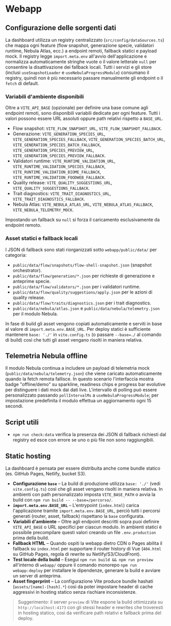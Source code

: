 # Webapp

## Configurazione delle sorgenti dati

La dashboard utilizza un registry centralizzato (`src/config/dataSources.ts`) che mappa ogni feature
(flow snapshot, generazione specie, validatori runtime, Nebula Atlas, ecc.) a endpoint remoti,
fallback statici e payload mock. Il registry legge `import.meta.env` all'avvio dell'applicazione e
normalizza automaticamente stringhe vuote o il valore letterale `null` per consentire la disattivazione
dei fallback locali. Tutti i servizi e gli store (inclusi `useSnapshotLoader` e
`useNebulaProgressModule`) consumano il registry, quindi non è più necessario passare manualmente gli
endpoint o il `fetch` di default.

### Variabili d'ambiente disponibili

Oltre a `VITE_API_BASE` (opzionale) per definire una base comune agli endpoint remoti, sono disponibili
variabili dedicate per ogni feature. Tutti i valori possono essere URL assoluti oppure path relativi
rispetto a `BASE_URL`.

- Flow snapshot: `VITE_FLOW_SNAPSHOT_URL`, `VITE_FLOW_SNAPSHOT_FALLBACK`.
- Generazione: `VITE_GENERATION_SPECIES_URL`, `VITE_GENERATION_SPECIES_FALLBACK`,
  `VITE_GENERATION_SPECIES_BATCH_URL`, `VITE_GENERATION_SPECIES_BATCH_FALLBACK`,
  `VITE_GENERATION_SPECIES_PREVIEW_URL`, `VITE_GENERATION_SPECIES_PREVIEW_FALLBACK`.
- Validatori runtime: `VITE_RUNTIME_VALIDATION_URL`, `VITE_RUNTIME_VALIDATION_SPECIES_FALLBACK`,
  `VITE_RUNTIME_VALIDATION_BIOME_FALLBACK`, `VITE_RUNTIME_VALIDATION_FOODWEB_FALLBACK`.
- Quality release: `VITE_QUALITY_SUGGESTIONS_URL`, `VITE_QUALITY_SUGGESTIONS_FALLBACK`.
- Trait diagnostics: `VITE_TRAIT_DIAGNOSTICS_URL`, `VITE_TRAIT_DIAGNOSTICS_FALLBACK`.
- Nebula Atlas: `VITE_NEBULA_ATLAS_URL`, `VITE_NEBULA_ATLAS_FALLBACK`, `VITE_NEBULA_TELEMETRY_MOCK`.

Impostando un fallback su `null` si forza il caricamento esclusivamente da endpoint remoto.

### Asset statici e fallback locali

I JSON di fallback sono stati riorganizzati sotto `webapp/public/data/` per categoria:

- `public/data/flow/snapshots/flow-shell-snapshot.json` (snapshot orchestrator).
- `public/data/flow/generation/*.json` per richieste di generazione e anteprime specie.
- `public/data/flow/validators/*.json` per i validatori runtime.
- `public/data/flow/quality/suggestions/apply.json` per le azioni di quality release.
- `public/data/flow/traits/diagnostics.json` per i trait diagnostics.
- `public/data/nebula/atlas.json` e `public/data/nebula/telemetry.json` per il modulo Nebula.

In fase di build gli asset vengono copiati automaticamente e serviti in base al valore di
`import.meta.env.BASE_URL`. Per deploy statici è sufficiente mantenere `base: './'` in `vite.config.ts`
(o passare `--base=./` al comando di build) così che tutti gli asset vengano risolti in maniera relativa.

## Telemetria Nebula offline

Il modulo Nebula continua a includere un payload di telemetria mock (`public/data/nebula/telemetry.json`)
che viene caricato automaticamente quando la fetch remota fallisce. In questo scenario l'interfaccia mostra
badge "offline/demo" su sparkline, readiness chips e progress bar evolutive per distinguere i dati mock dai
dati live. L'intervallo di polling può essere personalizzato passando `pollIntervalMs` a
`useNebulaProgressModule`; per impostazione predefinita il modulo effettua un aggiornamento ogni 15 secondi.

## Script utili

- `npm run check:data` verifica la presenza dei JSON di fallback richiesti dal registry ed esce con errore
  se uno o più file non sono raggiungibili.

## Static hosting

La dashboard è pensata per essere distribuita anche come bundle statico (es. GitHub Pages, Netlify, bucket S3).

- **Configurazione `base`** – La build di produzione utilizza `base: './'` (vedi `vite.config.ts`) così che gli asset
  vengano risolti in maniera relativa. In ambienti con path personalizzato imposta `VITE_BASE_PATH` o avvia la build
  con `npm run build -- --base=/percorso/`.
- **`import.meta.env.BASE_URL`** – L'entrypoint (`index.html`) carica l'applicazione tramite `import.meta.env.BASE_URL`,
  perciò tutti i percorsi generati (router, asset, fallback) rispettano la `base` configurata.
- **Variabili d'ambiente** – Oltre agli endpoint descritti sopra puoi definire `VITE_API_BASE` o URL specifici per ciascun
  modulo. In ambienti statici è possibile precompilare questi valori creando un file `.env.production` prima della build.
- **Fallback HTML** – Quando ospiti la webapp dietro CDN o Pages abilita il fallback su `index.html` per supportare il router
  history di Vue (`404.html` su GitHub Pages, regola di rewrite su Netlify/S3/CloudFront).
- **Test locale della build** – Esegui `npm run build && npm run preview` all'interno di `webapp/` oppure
  il comando monorepo `npm run webapp:deploy` per installare le dipendenze, generare la build e avviare un server di
  anteprima.
- **Asset fingerprint** – La configurazione Vite produce bundle hashati (`assets/[name]-[hash].*`) così da poter impostare
  header di cache aggressivi in hosting statico senza rischiare inconsistenze.

> Suggerimento: il server `preview` di Vite espone la build ottimizzata su `http://localhost:4173` con gli stessi header
> e rewrites che troveresti in hosting statico, così da verificare path relativi e fallback prima del deploy.
